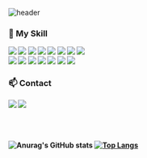 ![header](https://capsule-render.vercel.app/api?type=waving&color=E3A6AE&height=200&section=header&text=Kim%20Yu%20Na&fontSize=80)

<!--
**U-and-Me/U-and-Me** is a ✨ _special_ ✨ repository because its `README.md` (this file) appears on your GitHub profile.

Here are some ideas to get you started:

- 🔭 I’m currently working on ...
- 🌱 I’m currently learning ...
- 👯 I’m looking to collaborate on ...
- 🤔 I’m looking for help with ...
- 💬 Ask me about ...
- 📫 How to reach me: ...
- 😄 Pronouns: ...
- ⚡ Fun fact: ...
-->
  
<h3 align="left"><b>📖 My Skill<b></h3>

<img src="https://img.shields.io/badge/Java-007396?style=flat-square&logo=java&logoColor=white"/></a>
<img src="https://img.shields.io/badge/C-A8B9CC?style=flat-square&logo=C&logoColor=white"/></a> 
<img src="https://img.shields.io/badge/MySQL-4479A1?style=flat-square&logo=MySQL&logoColor=white"/></a>
<img src="https://img.shields.io/badge/HTML5-E34F26?style=flat-square&logo=HTML5&logoColor=white"/></a> 
<img src="https://img.shields.io/badge/CSS3-1572B6?style=flat-square&logo=CSS3&logoColor=white"/></a> 
<img src="https://img.shields.io/badge/JavaScript-F7DF1E?style=flat-square&logo=JavaScript&logoColor=white"/></a> 
<img src="https://img.shields.io/badge/JSP-777BB4?style=flat-square&logo=Java&logoColor=white"/></a> 
<img src="https://img.shields.io/badge/c++-00599C?style=flat-square&logo=c%2B%2B&logoColor=white"/></a>
<br>
<img src="https://img.shields.io/badge/Python-3776AB?style=flat-square&logo=Python&logoColor=white"/></a> 
<img src="https://img.shields.io/badge/Android-3DDC84?style=flat-square&logo=Android&logoColor=white"/></a> 
<img src="https://img.shields.io/badge/firebase-FFCA28?style=flat-square&logo=firebase&logoColor=white">
<img src="https://img.shields.io/badge/node.js-339933?style=flat-square&logo=Node.js&logoColor=white"> 
<img src="https://img.shields.io/badge/spring-6DB33F?style=flat-square&logo=spring&logoColor=white">
<img src="https://img.shields.io/badge/git-F05032?style=flat-square&logo=git&logoColor=white">
<img src="https://img.shields.io/badge/Oracle-F80000?style=flat-square&logo=Oracle&logoColor=white">

<h3 align="left"><b>📫 Contact<b></h3>
<a href="mailto:yunasun0920@gmail.com">
  <img src="https://img.shields.io/badge/Gmail-EA4335?style=flat-square&logo=Gmail&logoColor=white&link=mailto:yunasun0920@gmail.com"/></a>
<a href="https://www.instagram.com/yuna__920">
  <img src="https://img.shields.io/badge/Instagram-E4405F?style=flat-square&logo=Instagram&logoColor=white"&link=https://www.instagram.com/yuna__920"/>
</a>
                                                                                                                                                     
<br><br>
                                                                                                                                                    
![Anurag's GitHub stats](https://github-readme-stats.vercel.app/api?username=U-and-Me&show_icons=true&count_private=true&theme=dracula)
[![Top Langs](https://github-readme-stats.vercel.app/api/top-langs/?username=U-and-Me&langs_count=8&layout=compact&theme=dracula)](https://github.com/anuraghazra/github-readme-stats)
